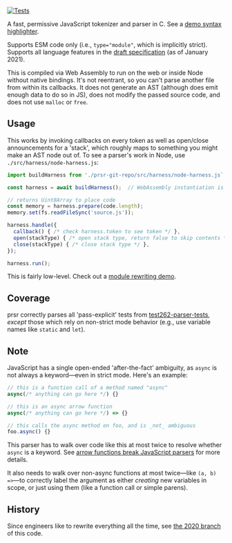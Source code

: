 [![Tests](https://github.com/samthor/prsr/workflows/Tests/badge.svg)](https://github.com/samthor/prsr/actions)

A fast, permissive JavaScript tokenizer and parser in C.
See a [demo syntax highlighter](https://samthor.github.io/prsr/src/harness/).

Supports ESM code only (i.e., `type="module"`, which is implicitly strict).
Supports all language features in the [draft specification](https://github.com/tc39/proposals/blob/master/finished-proposals.md) (as of January 2021).

This is compiled via Web Assembly to run on the web or inside Node without native bindings.
It's not reentrant, so you can't parse another file from within its callbacks.
It does not generate an AST (although does emit enough data to do so in JS), does not modify the passed source code, and does not use `malloc` or `free`.

## Usage

This works by invoking callbacks on every token as well as open/close announcements for a 'stack', which roughly maps to something you might make an AST node out of.
To see a parser's work in Node, use `./src/harness/node-harness.js`:

```js
import buildHarness from './prsr-git-repo/src/harness/node-harness.js`;

const harness = await buildHarness();  // WebAssembly instantiation is async

// returns Uint8Array to place code
const memory = harness.prepare(code.length);
memory.set(fs.readFileSync('source.js'));

harness.handle({
  callback() { /* check harness.token to see token */ },
  open(stackType) { /* open stack type, return false to skip contents */ },
  close(stackType) { /* close stack type */ },
});

harness.run();
```

This is fairly low-level.
Check out a [module rewriting demo](#).

## Coverage

prsr correctly parses all 'pass-explicit' tests from [test262-parser-tests](https://github.com/tc39/test262-parser-tests), _except_ those which rely on non-strict mode behavior (e.g., use variable names like `static` and `let`).

## Note

JavaScript has a single open-ended 'after-the-fact' ambiguity, as `async` is not always a keyword—even in strict mode.
Here's an example:

```js
// this is a function call of a method named "async"
async(/* anything can go here */) {}

// this is an async arrow function
async(/* anything can go here */) => {}

// this calls the async method on foo, and is _not_ ambiguous
foo.async() {}
```

This parser has to walk over code like this at most twice to resolve whether `async` is a keyword.
See [arrow functions break JavaScript parsers](https://dev.to/samthor/arrow-functions-break-javascript-parsers-1ldp) for more details.

It also needs to walk over non-async functions at most twice—like `(a, b) =>`—to correctly label the argument as either _creating_ new variables in scope, or just using them (like a function call or simple parens).

## History

Since engineers like to rewrite everything all the time, see [the 2020 branch](https://github.com/samthor/prsr/tree/legacy-2020) of this code.

